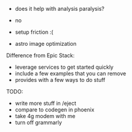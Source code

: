 - does it help with analysis paralysis?
- no

- setup friction :(

- astro image optimization

Difference from Epic Stack:

- leverage services to get started quickly
- include a few examples that you can remove
- provides with a few ways to do stuff

TODO:

- write more stuff in /eject
- compare to codegen in phoenix
- take 4g modem with me
- turn off grammarly
